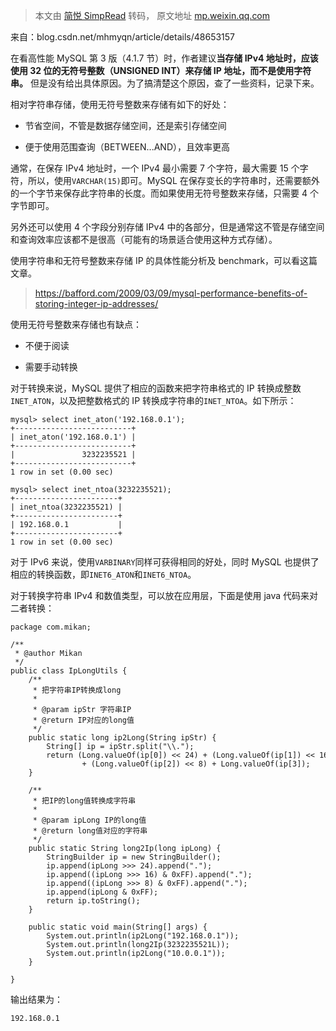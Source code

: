 > 本文由 [简悦 SimpRead](http://ksria.com/simpread/) 转码， 原文地址 [mp.weixin.qq.com](https://mp.weixin.qq.com/s?__biz=MzU3NDgxMzI0Mw==&mid=2247499337&idx=2&sn=51235bd526527579bf0fa3b4cec98b33&chksm=fd2e1b1dca59920b96ad3662b511050826dc27316b6f1c1a53e470a596067070561b322f5768&mpshare=1&scene=1&srcid=0817f6TDevziaXKLSxjUI1gs&sharer_sharetime=1629144872021&sharer_shareid=7fece245937ac96f04f0fb8e1311fff1#rd)

来自：blog.csdn.net/mhmyqn/article/details/48653157

在看高性能 MySQL 第 3 版（4.1.7 节）时，作者建议**当存储 IPv4 地址时，应该使用 32 位的无符号整数（UNSIGNED INT）来存储 IP 地址，而不是使用字符串。** 但是没有给出具体原因。为了搞清楚这个原因，查了一些资料，记录下来。

相对字符串存储，使用无符号整数来存储有如下的好处：

*   节省空间，不管是数据存储空间，还是索引存储空间
    
*   便于使用范围查询（BETWEEN...AND），且效率更高
    

通常，在保存 IPv4 地址时，一个 IPv4 最小需要 7 个字符，最大需要 15 个字符，所以，使用`VARCHAR(15)`即可。MySQL 在保存变长的字符串时，还需要额外的一个字节来保存此字符串的长度。而如果使用无符号整数来存储，只需要 4 个字节即可。

另外还可以使用 4 个字段分别存储 IPv4 中的各部分，但是通常这不管是存储空间和查询效率应该都不是很高（可能有的场景适合使用这种方式存储）。

使用字符串和无符号整数来存储 IP 的具体性能分析及 benchmark，可以看这篇文章。

> https://bafford.com/2009/03/09/mysql-performance-benefits-of-storing-integer-ip-addresses/

使用无符号整数来存储也有缺点：

*   不便于阅读
    
*   需要手动转换
    

对于转换来说，MySQL 提供了相应的函数来把字符串格式的 IP 转换成整数`INET_ATON`，以及把整数格式的 IP 转换成字符串的`INET_NTOA`。如下所示：

```
mysql> select inet_aton('192.168.0.1');
+--------------------------+
| inet_aton('192.168.0.1') |
+--------------------------+
|               3232235521 |
+--------------------------+
1 row in set (0.00 sec)

mysql> select inet_ntoa(3232235521);
+-----------------------+
| inet_ntoa(3232235521) |
+-----------------------+
| 192.168.0.1           |
+-----------------------+
1 row in set (0.00 sec)
```

对于 IPv6 来说，使用`VARBINARY`同样可获得相同的好处，同时 MySQL 也提供了相应的转换函数，即`INET6_ATON`和`INET6_NTOA`。

对于转换字符串 IPv4 和数值类型，可以放在应用层，下面是使用 java 代码来对二者转换：

```
package com.mikan;

/**
 * @author Mikan
 */
public class IpLongUtils {
    /**
     * 把字符串IP转换成long
     *
     * @param ipStr 字符串IP
     * @return IP对应的long值
     */
    public static long ip2Long(String ipStr) {
        String[] ip = ipStr.split("\\.");
        return (Long.valueOf(ip[0]) << 24) + (Long.valueOf(ip[1]) << 16)
                + (Long.valueOf(ip[2]) << 8) + Long.valueOf(ip[3]);
    }

    /**
     * 把IP的long值转换成字符串
     *
     * @param ipLong IP的long值
     * @return long值对应的字符串
     */
    public static String long2Ip(long ipLong) {
        StringBuilder ip = new StringBuilder();
        ip.append(ipLong >>> 24).append(".");
        ip.append((ipLong >>> 16) & 0xFF).append(".");
        ip.append((ipLong >>> 8) & 0xFF).append(".");
        ip.append(ipLong & 0xFF);
        return ip.toString();
    }

    public static void main(String[] args) {
        System.out.println(ip2Long("192.168.0.1"));
        System.out.println(long2Ip(3232235521L));
        System.out.println(ip2Long("10.0.0.1"));
    }

}
```

输出结果为：

```
192.168.0.1
```

<END>